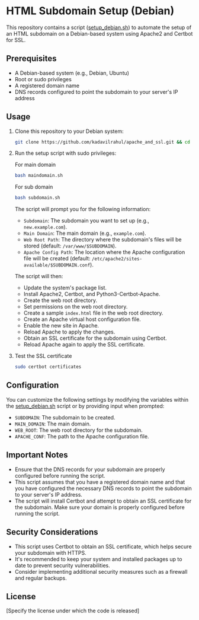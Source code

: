 # HTML Subdomain Setup (Debian)

This repository contains a script ([setup_debian.sh](cci:7://file:///home/rahuldineshk/wordpress_on_lamp/setup_debian.sh:0:0-0:0)) to automate the setup of an HTML subdomain on a Debian-based system using Apache2 and Certbot for SSL.

## Prerequisites

- A Debian-based system (e.g., Debian, Ubuntu)
- Root or sudo privileges
- A registered domain name
- DNS records configured to point the subdomain to your server's IP address

## Usage

1.  Clone this repository to your Debian system:

    ```bash
    git clone https://github.com/kadavilrahul/apache_and_ssl.git && cd apache_and_ssl
    ```

2.  Run the setup script with sudo privileges:

   
    For main domain
    ```bash
    bash maindomain.sh
    ```
    For sub domain
    ```bash
    bash subdomain.sh
    ```
    
    The script will prompt you for the following information:

    -   `Subdomain`: The subdomain you want to set up (e.g., `new.example.com`).
    -   `Main Domain`: The main domain (e.g., `example.com`).
    -   `Web Root Path`: The directory where the subdomain's files will be stored (default: `/var/www/$SUBDOMAIN`).
    -   `Apache Config Path`: The location where the Apache configuration file will be created (default: `/etc/apache2/sites-available/$SUBDOMAIN.conf`).

    The script will then:

    -   Update the system's package list.
    -   Install Apache2, Certbot, and Python3-Certbot-Apache.
    -   Create the web root directory.
    -   Set permissions on the web root directory.
    -   Create a sample `index.html` file in the web root directory.
    -   Create an Apache virtual host configuration file.
    -   Enable the new site in Apache.
    -   Reload Apache to apply the changes.
    -   Obtain an SSL certificate for the subdomain using Certbot.
    -   Reload Apache again to apply the SSL certificate.
	  
4.  Test the SSL certificate

    ```bash
    sudo certbot certificates
    ```
 	

## Configuration

You can customize the following settings by modifying the variables within the [setup_debian.sh](cci:7://file:///home/rahuldineshk/wordpress_on_lamp/setup_debian.sh:0:0-0:0) script or by providing input when prompted:

-   `SUBDOMAIN`: The subdomain to be created.
-   `MAIN_DOMAIN`: The main domain.
-   `WEB_ROOT`: The web root directory for the subdomain.
-   `APACHE_CONF`: The path to the Apache configuration file.

## Important Notes

-   Ensure that the DNS records for your subdomain are properly configured before running the script.
-   This script assumes that you have a registered domain name and that you have configured the necessary DNS records to point the subdomain to your server's IP address.
-   The script will install Certbot and attempt to obtain an SSL certificate for the subdomain. Make sure your domain is properly configured before running the script.

## Security Considerations

-   This script uses Certbot to obtain an SSL certificate, which helps secure your subdomain with HTTPS.
-   It's recommended to keep your system and installed packages up to date to prevent security vulnerabilities.
-   Consider implementing additional security measures such as a firewall and regular backups.

## License

[Specify the license under which the code is released]
